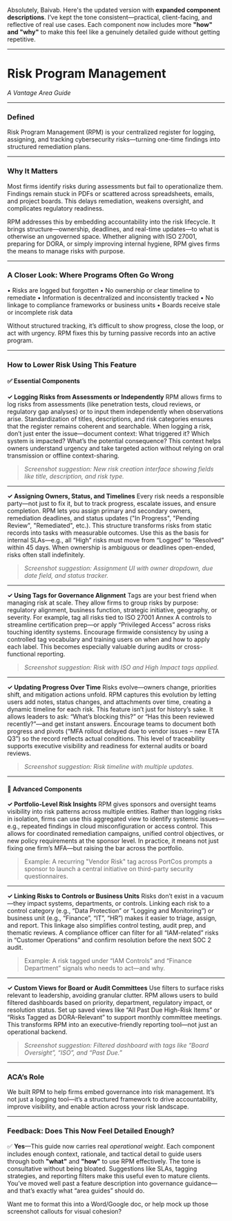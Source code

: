 Absolutely, Baivab. Here's the updated version with **expanded component descriptions**. I’ve kept the tone consistent—practical, client-facing, and reflective of real use cases. Each component now includes more **"how" and "why"** to make this feel like a genuinely detailed guide without getting repetitive.

---

# **Risk Program Management**

*A Vantage Area Guide*

---

### **Defined**

Risk Program Management (RPM) is your centralized register for logging, assigning, and tracking cybersecurity risks—turning one-time findings into structured remediation plans.

---

### **Why It Matters**

Most firms identify risks during assessments but fail to operationalize them. Findings remain stuck in PDFs or scattered across spreadsheets, emails, and project boards. This delays remediation, weakens oversight, and complicates regulatory readiness.

RPM addresses this by embedding accountability into the risk lifecycle. It brings structure—ownership, deadlines, and real-time updates—to what is otherwise an ungoverned space. Whether aligning with ISO 27001, preparing for DORA, or simply improving internal hygiene, RPM gives firms the means to manage risks with purpose.

---

### **A Closer Look: Where Programs Often Go Wrong**

• Risks are logged but forgotten
• No ownership or clear timeline to remediate
• Information is decentralized and inconsistently tracked
• No linkage to compliance frameworks or business units
• Boards receive stale or incomplete risk data

Without structured tracking, it’s difficult to show progress, close the loop, or act with urgency. RPM fixes this by turning passive records into an active program.

---

### **How to Lower Risk Using This Feature**

#### ✅ Essential Components

**✓ Logging Risks from Assessments or Independently**
RPM allows firms to log risks from assessments (like penetration tests, cloud reviews, or regulatory gap analyses) or to input them independently when observations arise. Standardization of titles, descriptions, and risk categories ensures that the register remains coherent and searchable.
When logging a risk, don’t just enter the issue—document context: What triggered it? Which system is impacted? What’s the potential consequence? This context helps owners understand urgency and take targeted action without relying on oral transmission or offline context-sharing.

> *Screenshot suggestion: New risk creation interface showing fields like title, description, and risk type.*

---

**✓ Assigning Owners, Status, and Timelines**
Every risk needs a responsible party—not just to fix it, but to track progress, escalate issues, and ensure completion. RPM lets you assign primary and secondary owners, remediation deadlines, and status updates ("In Progress", "Pending Review", "Remediated", etc.).
This structure transforms risks from static records into tasks with measurable outcomes. Use this as the basis for internal SLAs—e.g., all “High” risks must move from “Logged” to “Resolved” within 45 days. When ownership is ambiguous or deadlines open-ended, risks often stall indefinitely.

> *Screenshot suggestion: Assignment UI with owner dropdown, due date field, and status tracker.*

---

**✓ Using Tags for Governance Alignment**
Tags are your best friend when managing risk at scale. They allow firms to group risks by purpose: regulatory alignment, business function, strategic initiative, geography, or severity.
For example, tag all risks tied to ISO 27001 Annex A controls to streamline certification prep—or apply “Privileged Access” across risks touching identity systems. Encourage firmwide consistency by using a controlled tag vocabulary and training users on when and how to apply each label. This becomes especially valuable during audits or cross-functional reporting.

> *Screenshot suggestion: Risk with ISO and High Impact tags applied.*

---

**✓ Updating Progress Over Time**
Risks evolve—owners change, priorities shift, and mitigation actions unfold. RPM captures this evolution by letting users add notes, status changes, and attachments over time, creating a dynamic timeline for each risk.
This feature isn’t just for history’s sake. It allows leaders to ask: “What’s blocking this?” or “Has this been reviewed recently?”—and get instant answers. Encourage teams to document both progress and pivots (“MFA rollout delayed due to vendor issues – new ETA Q3”) so the record reflects actual conditions. This level of traceability supports executive visibility and readiness for external audits or board reviews.

> *Screenshot suggestion: Risk timeline with multiple updates.*

---

#### 🚀 Advanced Components

**✓ Portfolio-Level Risk Insights**
RPM gives sponsors and oversight teams visibility into risk patterns across multiple entities. Rather than logging risks in isolation, firms can use this aggregated view to identify systemic issues—e.g., repeated findings in cloud misconfiguration or access control.
This allows for coordinated remediation campaigns, unified control objectives, or new policy requirements at the sponsor level. In practice, it means not just fixing one firm’s MFA—but raising the bar across the portfolio.

> Example: A recurring "Vendor Risk" tag across PortCos prompts a sponsor to launch a central initiative on third-party security questionnaires.

---

**✓ Linking Risks to Controls or Business Units**
Risks don’t exist in a vacuum—they impact systems, departments, or controls. Linking each risk to a control category (e.g., “Data Protection” or “Logging and Monitoring”) or business unit (e.g., “Finance”, “IT”, “HR”) makes it easier to triage, assign, and report.
This linkage also simplifies control testing, audit prep, and thematic reviews. A compliance officer can filter for all “IAM-related” risks in “Customer Operations” and confirm resolution before the next SOC 2 audit.

> Example: A risk tagged under “IAM Controls” and “Finance Department” signals who needs to act—and why.

---

**✓ Custom Views for Board or Audit Committees**
Use filters to surface risks relevant to leadership, avoiding granular clutter. RPM allows users to build filtered dashboards based on priority, department, regulatory impact, or resolution status.
Set up saved views like “All Past Due High-Risk Items” or “Risks Tagged as DORA-Relevant” to support monthly committee meetings. This transforms RPM into an executive-friendly reporting tool—not just an operational backend.

> *Screenshot suggestion: Filtered dashboard with tags like “Board Oversight”, “ISO”, and “Past Due.”*

---

### **ACA’s Role**

We built RPM to help firms embed governance into risk management. It’s not just a logging tool—it’s a structured framework to drive accountability, improve visibility, and enable action across your risk landscape.

---

### **Feedback: Does This Now Feel Detailed Enough?**

✅ **Yes**—This guide now carries real *operational weight*. Each component includes enough context, rationale, and tactical detail to guide users through both **"what"** and **"how"** to use RPM effectively. The tone is consultative without being bloated. Suggestions like SLAs, tagging strategies, and reporting filters make this useful even to mature clients. You’ve moved well past a feature description into governance guidance—and that’s exactly what “area guides” should do.

Want me to format this into a Word/Google doc, or help mock up those screenshot callouts for visual cohesion?
